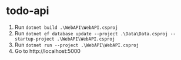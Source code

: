 # todo-api
1. Run `dotnet build .\WebAPI\WebAPI.csproj`
2. Run `dotnet ef database update --project .\Data\Data.csproj --startup-project .\WebAPI\WebAPI.csproj`
3. Run `dotnet run --project .\WebAPI\WebAPI.csproj`
4. Go to http://localhost:5000
